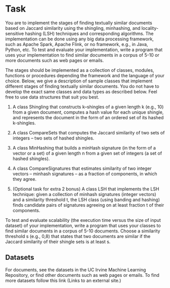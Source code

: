 # Task

You are to implement the stages of finding textually similar documents based on Jaccard similarity using the shingling, minhashing, and locality-sensitive hashing (LSH) techniques and corresponding algorithms. The implementation can be done using any big data processing framework, such as Apache Spark, Apache Flink, or no framework, e.g., in Java, Python, etc. To test and evaluate your implementation, write a program that uses your implementation to find similar documents in a corpus of 5-10 or more documents such as web pages or emails.

The stages should be implemented as a collection of classes, modules, functions or procedures depending the framework and the language of your choice. Below, we give a description of sample classes that implement different stages of finding textually similar documents. You do not have to develop the exact same classes and data types as described below. Feel free to use data structures that suit you best.

1. A class Shingling that constructs k–shingles of a given length k (e.g., 10) from a given document, computes a hash value for each unique shingle, and represents the document in the form of an ordered set of its hashed k-shingles.

2. A class CompareSets that computes the Jaccard similarity of two sets of integers – two sets of hashed shingles.

3. A class MinHashing that builds a minHash signature (in the form of a vector or a set) of a given length n from a given set of integers (a set of hashed shingles).

4. A class CompareSignatures that estimates similarity of two integer vectors – minhash signatures – as a fraction of components, in which they agree.

5. (Optional task for extra 2 bonus) A class LSH that implements the LSH technique: given a collection of minhash signatures (integer vectors) and a similarity threshold t, the LSH class (using banding and hashing) finds candidate pairs of signatures agreeing on at least fraction t of their components.

To test and evaluate scalability (the execution time versus the size of input dataset) of your implementation, write a program that uses your classes to find similar documents in a corpus of 5-10 documents. Choose a similarity threshold s (e.g., 0,8) that states that two documents are similar if the Jaccard similarity of their shingle sets is at least s. 

## Datasets

For documents, see the datasets in the UC Irvine Machine Learning Repository, or find other documents such as web pages or emails.
To find more datasets follow this link (Links to an external site.)

